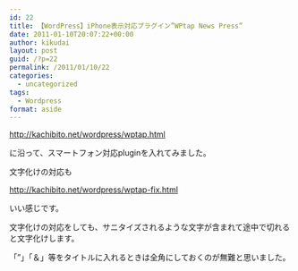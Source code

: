 ```yaml
---
id: 22
title: 【WordPress】iPhone表示対応プラグイン”WPtap News Press”
date: 2011-01-10T20:07:22+00:00
author: kikudai
layout: post
guid: /?p=22
permalink: /2011/01/10/22
categories:
  - uncategorized
tags:
  - Wordpress
format: aside
---
```

http://kachibito.net/wordpress/wptap.html
  
に沿って、スマートフォン対応pluginを入れてみました。
  
文字化けの対応も
  
http://kachibito.net/wordpress/wptap-fix.html
  
いい感じです。

文字化けの対応をしても、サニタイズされるような文字が含まれて途中で切れると文字化けします。
  
「”」「＆」等をタイトルに入れるときは全角にしておくのが無難と思いました。